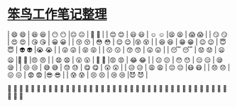 # __[笨鸟工作笔记整理](https://github.com/benniao1996/1996)__
| 😄 :smile: | 😆 :laughing: | 😶 :no_mouth: |😐 :neutral_face: | 👿 :imp: |
| 😊 :blush: | 😃 :smiley: | ☺️ :relaxed: |😫 :tired_face: | 😱 :scream: |
| 😏 :smirk: | 😍 :heart_eyes: | 😘 :kissing_heart: | 😀 :grinning: |
| 😚 :kissing_closed_eyes: | 😳 :flushed: | 😌 :relieved: |😵 :dizzy_face: |
| 😆 :satisfied: | 😁 :grin: | 😉 :wink: | 😇 :innocent: | 👽 :alien: |😭 :sob: |
| 😜 :stuck_out_tongue_winking_eye: | 😝 :stuck_out_tongue_closed_eyes: |
| 😗 :kissing: | 😙 :kissing_smiling_eyes: | 😛 :stuck_out_tongue: |
| 😴 :sleeping: | 😟 :worried: | 😦 :frowning: |😤 :triumph: |😠 :angry: |
| 😧 :anguished: | 😮 :open_mouth: | 😬 :grimacing: |😡 :rage: | 😂 :joy: |
| 😕 :confused: | 😯 :hushed: | 😑 :expressionless: | 😪 :sleepy: |
| 😒 :unamused: | 😅 :sweat_smile: | 😓 :sweat: | 😋 :yum: | 😲 :astonished: |
| 😥 :disappointed_relieved: | 😩 :weary: | 😔 :pensive: |😷 :mask: |
| 😞 :disappointed: | 😖 :confounded: | 😨 :fearful: |😎 :sunglasses: |
| 😰 :cold_sweat: | 😣 :persevere: | 😢 :cry: |😈 :smiling_imp: |

:shit: :shit: :shit: :shit: :shit: :shit: :shit: :shit: :shit: :shit: :shit: :shit: :shit: :shit: :shit: :shit: :shit: :shit: :shit: :shit: :shit: :shit: :shit: :shit: :shit: :shit: :shit: :shit: :shit: :shit: :shit: :shit: :shit: :shit: :shit: :shit: :shit: :shit: :shit: :shit: :shit:
